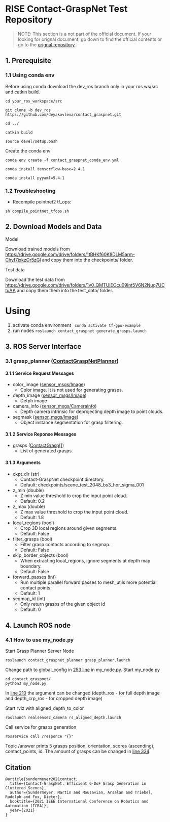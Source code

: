 # RISE Contact-GraspNet Test Repository
> NOTE: This section is a not part of the official document. If your looking for orignal document, go down to find the official contents or go to the [orignal repository](https://github.com/NVlabs/contact_graspnet).

## 1. Prerequisite

### 1.1 Using conda env
Before using conda download the dev_ros branch only in your ros ws/src and catkin build.
```
cd your_ros_workspace/src

git clone -b dev_ros https://github.com/deyakovleva/contact_graspnet.git

cd ../

catkin build

source devel/setup.bash
```

Create the conda env
```
conda env create -f contact_graspnet_conda_env.yml

conda install tensorflow-base=2.4.1

conda install pyyaml=5.4.1
```

### 1.2 Troubleshooting
* Recompile pointnet2 tf_ops:
```shell
sh compile_pointnet_tfops.sh
```

## 2. Download Models and Data
Model

Download trained models from https://drive.google.com/drive/folders/1tBHKf60K8DLM5arm-Chyf7jxkzOr5zGl and copy them into the checkpoints/ folder.

Test data

Download the test data from https://drive.google.com/drive/folders/1v0_QMTUIEOcu09Int5V6N2Nuq7UCtuAA and copy them them into the test_data/ folder.

# Using 

1. activate conda environment ``` conda activate tf-gpu-example```
2. run nodes ```roslaunch contact_graspnet generate_grasps.launch```


## 3. ROS Server Interface
### 3.1 grasp_planner ([ContactGraspNetPlanner](./srv/ContactGraspNetPlanner.srv))
#### 3.1.1 Service Request Messages
* color_image ([sensor_msgs/Image](http://docs.ros.org/en/melodic/api/sensor_msgs/html/msg/Image.html))
    * Color image. It is not used for generating grasps.
* depth_image ([sensor_msgs/Image](http://docs.ros.org/en/melodic/api/sensor_msgs/html/msg/Image.html))
    * Detph image
* camera_info ([sensor_msgs/Camerainfo](http://docs.ros.org/en/api/sensor_msgs/html/msg/CameraInfo.html))
    * Depth camera intrinsic for deprojecting depth image to point clouds.
* segmask ([sensor_msgs/Image](http://docs.ros.org/en/melodic/api/sensor_msgs/html/msg/Image.html))
    * Object instance segmentation for grasp filltering.

#### 3.1.2 Service Reponse Messages
* grasps ([ContactGrasp[]](./msg/ContactGrasp.msg))
    * List of generated grasps.

#### 3.1.3 Arguments
* ckpt_dir (str)
    * Contact-GraspNet checkpoint directory.
    * Default: checkpoints/scene_test_2048_bs3_hor_sigma_001
* z_min (double)
    * Z min value threshold to crop the input point cloud.
    * Default: 0.2
* z_max (double)
    * Z max value threshold to crop the input point cloud.
    * Default: 1.8
* local_regions (bool)
    * Crop 3D local regions around given segments.
    * Default: False
* filter_grasps (bool)
    * Filter grasp contacts according to segmap.
    * Default: False
* skip_border_objects (bool)
    * When extracting local_regions, ignore segments at depth map boundary.
    * Default: False
* forward_passes (int)
    * Run multiple parallel forward passes to mesh_utils more potential contact points.
    * Default: 1
* segmap_id (int)
    * Only return grasps of the given object id
    * Default: 0

## 4. Launch ROS node
### 4.1 How to use my_node.py

Start Grasp Planner Server Node
```
roslaunch contact_graspnet_planner grasp_planner.launch
```
Change path to global_config in [253 line](https://github.com/deyakovleva/contact_graspnet/blob/98414515eca649a3ddb07a22f375ce0e51f4dda4/contact_graspnet/my_node.py#L253) in my_node.py. Start my_node.py
```
cd contact_graspnet/
python3 my_node.py
```
In [line 210](https://github.com/deyakovleva/contact_graspnet/blob/98414515eca649a3ddb07a22f375ce0e51f4dda4/contact_graspnet/my_node.py#L210) the argument can be changed (depth_ros - for full depth image and depth_crp_ros - for cropped depth image)

Start rviz with aligned_depth_to_color
```
roslaunch realsense2_camera rs_aligned_depth.launch
```
Call service for grasps generation 
```
rosservice call /responce "{}"
```
Topic /answer prints 5 grasps position, orientation, scores (ascending), contact_points, id. The amount of grasps can be changed in [line 334](https://github.com/deyakovleva/contact_graspnet/blob/98414515eca649a3ddb07a22f375ce0e51f4dda4/contact_graspnet/my_node.py#L334).
## Citation

```
@article{sundermeyer2021contact,
  title={Contact-GraspNet: Efficient 6-DoF Grasp Generation in Cluttered Scenes},
  author={Sundermeyer, Martin and Mousavian, Arsalan and Triebel, Rudolph and Fox, Dieter},
  booktitle={2021 IEEE International Conference on Robotics and Automation (ICRA)},
  year={2021}
}
```
